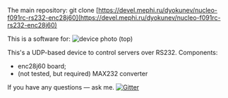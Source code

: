 The main repository: git clone [https://devel.mephi.ru/dyokunev/nucleo-f091rc-rs232-enc28j60](https://devel.mephi.ru/dyokunev/nucleo-f091rc-rs232-enc28j60)

This is a software for:
![device photo (top)](https://devel.mephi.ru/dyokunev/nucleo-f091rc-rs232-enc28j60/raw/master/doc/device_photo_with_com.jpg)

This's a UDP-based device to control servers over RS232. Components:
* enc28j60 board;
* (not tested, but required) MAX232 converter

If you have any questions — ask me. [![Gitter](https://badges.gitter.im/Join%20Chat.svg)](https://gitter.im/xaionaro/voltloggerA?utm_source=badge&utm_medium=badge&utm_campaign=pr-badge&utm_content=badge)
